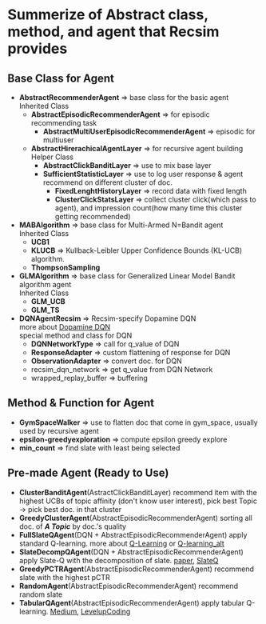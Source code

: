 # Summerize of Abstract class, method, and agent that Recsim provides
## Base Class for Agent
+ **AbstractRecommenderAgent** => base class for the basic agent <br>
  Inherited Class
  - **AbstractEpisodicRecommenderAgent** => for episodic recommending task
    - **AbstractMultiUserEpisodicRecommenderAgent** => episodic for multiuser
  - **AbstractHirerachicalAgentLayer** => for recursive agent building <br>
    Helper Class
    - **AbstractClickBanditLayer** => use to mix base layer
    - **SufficientStatisticLayer** => use to log user response & agent recommend on different cluster of doc.
      - **FixedLenghtHistoryLayer** => record data with fixed length
      - **ClusterClickStatsLayer** => collect cluster click(which pass to agent), and impression count(how many time this cluster getting recommended)
+ **MABAlgorithm** => base class for Multi-Armed N=Bandit agent <br>
    Inherited Class
    - **UCB1**
    - **KLUCB** => Kullback-Leibler Upper Confidence Bounds (KL-UCB) algorithm.
    - **ThompsonSampling**
+ **GLMAlgorithm** => base class for Generalized Linear Model Bandit algorithm agent <br>
    Inherited Class
    - **GLM_UCB**
    - **GLM_TS**
+ **DQNAgentRecsim** => Recsim-specify Dopamine DQN <br>
more about [Dopamine DQN](https://github.com/google/dopamine) <br>
special method and class for DQN
  - **DQNNetworkType** => call for q_value of DQN
  - **ResponseAdapter** => custom flattening of response for DQN
  - **ObservationAdapter** => convert doc. for DQN
  - recsim_dqn_network => get q_value from DQN Network
  - wrapped_replay_buffer => buffering
## Method & Function for Agent
+ **GymSpaceWalker** => use to flatten doc that come in gym_space, usually used by recursive agent
+ **epsilon-greedyexploration** => compute epsilon greedy explore
+ **min_count** => find slate with least being selected
## Pre-made Agent (Ready to Use)
+ **ClusterBanditAgent**(AstractClickBanditLayer)
  recommend item with the highest UCBs of topic affinity (don't know user interest), pick best Topic -> pick best doc. in that cluster
+ **GreedyClusterAgent**(AbstractEpisodicRecommenderAgent)
  sorting all doc. of _**A Topic**_ by doc.'s quality
+ **FullSlateQAgent**(DQN + AbstractEpisodicRecommenderAgent)
  apply standard Q-learning. more about [Q-Learning](https://towardsdatascience.com/a-beginners-guide-to-q-learning-c3e2a30a653c) or [Q-learning_alt](https://hackmd.io/@shaoeChen/Bywb8YLKS/https%3A%2F%2Fhackmd.io%2F%40shaoeChen%2FSyqVopoYr)
+ **SlateDecompQAgent**(DQN + AbstractEpisodicRecommenderAgent)
  apply Slate-Q with the decomposition of slate. [paper](https://arxiv.org/abs/1905.12767), [SlateQ](https://medium.com/analytics-vidhya/slateq-a-scalable-algorithm-for-slate-recommendation-problems-735a1c24458c)
+ **GreedyPCTRAgent**(AbstractEpisodicRecommenderAgent)
  recommend slate with the highest pCTR
+ **RandomAgent**(AbstractEpisodicRecommenderAgent)
  recommend random slate
+ **TabularQAgent**(AbstractEpisodicRecommenderAgent)
  apply tabular Q-learning. [Medium](https://medium.com/analytics-vidhya/slateq-a-scalable-algorithm-for-slate-recommendation-problems-735a1c24458c), [LevelupCoding](https://levelup.gitconnected.com/tabular-q-learning-a-prominent-reinforcement-learning-rl-algorithm-db364fe2d474?gi=21a4351e098a)

